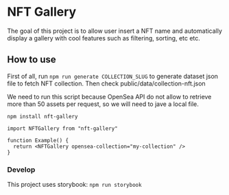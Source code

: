 # NFT Gallery

The goal of this project is to allow user insert a NFT name and automatically display a gallery with cool features such as filtering, sorting, etc etc.

## How to use

First of all, run `npm run generate COLLECTION_SLUG` to generate dataset json file to fetch NFT collection. Then check public/data/collection-nft.json

We need to run this script because OpenSea API do not allow to retrieve more than 50 assets per request, so we will need to jave a local file.

`npm install nft-gallery`

```
import NFTGallery from "nft-gallery"

function Example() {
  return <NFTGallery opensea-collection="my-collection" />
}
```

### Develop

This project uses storybook:
`npm run storybook`
